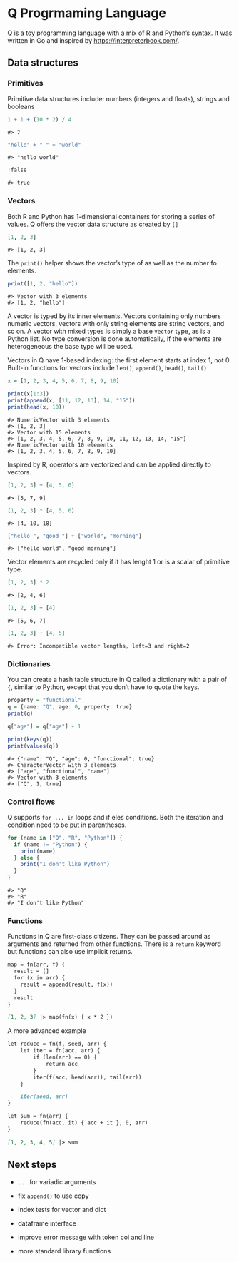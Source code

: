 Q Progrmaming Language
================

Q is a toy programming language with a mix of R and Python’s syntax. It
was written in Go and inspired by <https://interpreterbook.com/>.

## Data structures

### Primitives

Primitive data structures include: numbers (integers and floats),
strings and booleans

``` q
1 + 1 + (10 * 2) / 4
```

    #> 7

``` q
"hello" + " " + "world"
```

    #> "hello world"

``` q
!false
```

    #> true

### Vectors

Both R and Python has 1-dimensional containers for storing a series of
values. Q offers the vector data structure as created by `[]`

``` q
[1, 2, 3]
```

    #> [1, 2, 3]

The `print()` helper shows the vector’s type of as well as the number fo
elements.

``` q
print([1, 2, "hello"])
```

    #> Vector with 3 elements
    #> [1, 2, "hello"]

A vector is typed by its inner elements. Vectors containing only numbers
numeric vectors, vectors with only string elements are string vectors,
and so on. A vector with mixed types is simply a base `Vector` type, as
is a Python list. No type conversion is done automatically, if the
elements are heterogeneous the base type will be used.

Vectors in Q have 1-based indexing: the first element starts at index 1,
not 0. Built-in functions for vectors include `len()`, `append()`,
`head()`, `tail()`

``` q
x = [1, 2, 3, 4, 5, 6, 7, 8, 9, 10]

print(x[1:3])
print(append(x, [11, 12, 13], 14, "15"))
print(head(x, 10))
```

    #> NumericVector with 3 elements
    #> [1, 2, 3]
    #> Vector with 15 elements
    #> [1, 2, 3, 4, 5, 6, 7, 8, 9, 10, 11, 12, 13, 14, "15"]
    #> NumericVector with 10 elements
    #> [1, 2, 3, 4, 5, 6, 7, 8, 9, 10]

Inspired by R, operators are vectorized and can be applied directly to
vectors.

``` q
[1, 2, 3] + [4, 5, 6]
```

    #> [5, 7, 9]

``` q
[1, 2, 3] * [4, 5, 6]
```

    #> [4, 10, 18]

``` q
["hello ", "good "] + ["world", "morning"]
```

    #> ["hello world", "good morning"]

Vector elements are recycled only if it has lenght 1 or is a scalar of
primitive type.

``` q
[1, 2, 3] * 2
```

    #> [2, 4, 6]

``` q
[1, 2, 3] + [4]
```

    #> [5, 6, 7]

``` q
[1, 2, 3] + [4, 5]
```

    #> Error: Incompatible vector lengths, left=3 and right=2

### Dictionaries

You can create a hash table structure in Q called a dictionary with a
pair of `{`, similar to Python, except that you don’t have to quote the
keys.

``` q
property = "functional"
q = {name: "Q", age: 0, property: true}
print(q)

q["age"] = q["age"] + 1

print(keys(q))
print(values(q))
```

    #> {"name": "Q", "age": 0, "functional": true}
    #> CharacterVector with 3 elements
    #> ["age", "functional", "name"]
    #> Vector with 3 elements
    #> ["Q", 1, true]

### Control flows

Q supports `for ... in` loops and if eles conditions. Both the iteration
and condition need to be put in parentheses.

``` q
for (name in ["Q", "R", "Python"]) {
  if (name != "Python") {
    print(name)
  } else {
    print("I don't like Python")
  }
}
```

    #> "Q"
    #> "R"
    #> "I don't like Python"

### Functions

Functions in Q are first-class citizens. They can be passed around as
arguments and returned from other functions. There is a `return` keyword
but functions can also use implicit returns.

``` markdown
map = fn(arr, f) {
  result = []
  for (x in arr) {
    result = append(result, f(x))
  }
  result
}

[1, 2, 3] |> map(fn(x) { x * 2 })
```

A more advanced example

``` markdown
let reduce = fn(f, seed, arr) {
    let iter = fn(acc, arr) {
        if (len(arr) == 0) {
            return acc
        }
        iter(f(acc, head(arr)), tail(arr))
    }

    iter(seed, arr)
}

let sum = fn(arr) {
    reduce(fn(acc, it) { acc + it }, 0, arr)
}

[1, 2, 3, 4, 5] |> sum
```

## Next steps

- `...` for variadic arguments

- fix `append()` to use copy

- index tests for vector and dict

- dataframe interface

- improve error message with token col and line

- more standard library functions
